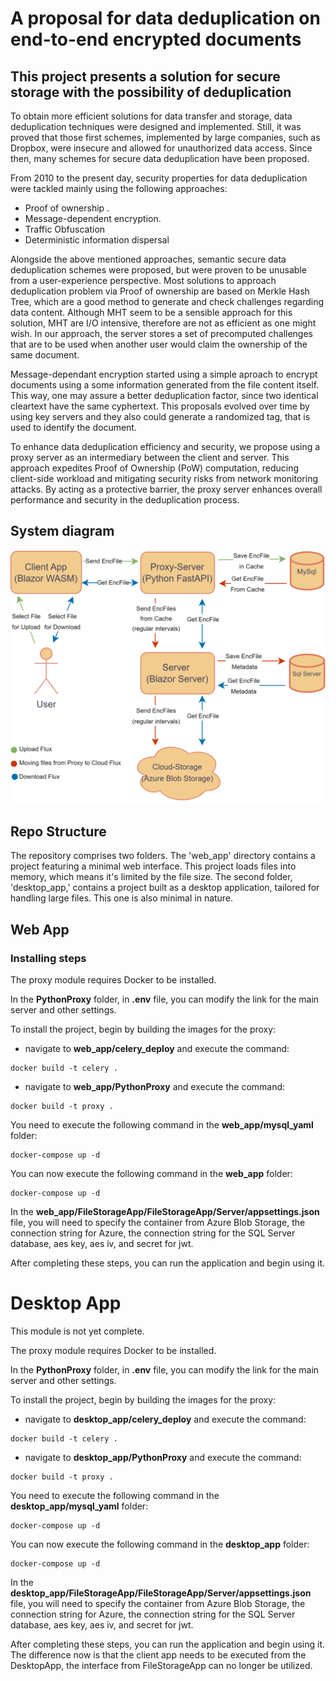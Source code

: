 # A proposal for data deduplication on end-to-end encrypted documents


## This project presents a solution for secure storage with the possibility of deduplication

To obtain more efficient solutions for data transfer and storage, data deduplication techniques were designed and implemented. Still, it was proved that those first schemes,
implemented by large companies, such as Dropbox, were
insecure and allowed for unauthorized data access. Since
then, many schemes for secure data deduplication have been
proposed.

From 2010 to the present day,
security properties for data deduplication were tackled mainly
using the following approaches:
- Proof of ownership .
- Message-dependent encryption.
- Traffic Obfuscation
- Deterministic information dispersal 

Alongside the above mentioned approaches, semantic secure
data deduplication schemes were proposed, but were
proven to be unusable from a user-experience perspective.
Most solutions to approach deduplication problem via Proof
of ownership are based on Merkle Hash Tree, which are
a good method to generate and check challenges regarding
data content. Although MHT seem to be a sensible approach
for this solution, MHT are I/O intensive, therefore are not as
efficient as one might wish. In our approach, the server stores a
set of precomputed challenges that are to be used when another
user would claim the ownership of the same document.

Message-dependant encryption started using a simple aproach to encrypt documents using a some information generated from the file content itself. This way, one may assure a
better deduplication factor, since two identical cleartext have
the same cyphertext. This proposals evolved over time by using
key servers and they also could generate a randomized tag, that
is used to identify the document.

To enhance data deduplication efficiency and security, we
propose using a proxy server as an intermediary between the
client and server. This approach expedites Proof of Ownership (PoW) computation, reducing client-side workload and
mitigating security risks from network monitoring attacks. By
acting as a protective barrier, the proxy server enhances overall
performance and security in the deduplication process.

## System diagram

![System_diagram](img/System_Diagram.png)

## Repo Structure

The repository comprises two folders. The 'web_app' directory contains a project featuring a minimal web interface. This project loads files into memory, which means it's limited by the file size. The second folder, 'desktop_app,' contains a project built as a desktop application, tailored for handling large files. This one is also minimal in nature.

## Web App

### Installing steps

The proxy module requires Docker to be installed.

In the __PythonProxy__ folder, in __.env__ file, you can modify the link for the main server and other settings.

To install the project, begin by building the images for the proxy:
- navigate to __web_app/celery_deploy__ and execute the command:
```
docker build -t celery . 
```
- navigate to __web_app/PythonProxy__ and execute the command:
```
docker build -t proxy .
```

You need to execute the following command in the __web_app/mysql_yaml__ folder:
```
docker-compose up -d
```

You can now execute the following command in the __web_app__ folder:
```
docker-compose up -d
```

In the __web_app/FileStorageApp/FileStorageApp/Server/appsettings.json__ file, you will need to specify the container from Azure Blob Storage, the connection string for Azure, the connection string for the SQL Server database, aes key, aes iv, and secret for jwt.

After completing these steps, you can run the application and begin using it.

# Desktop App 

This module is not yet complete.

The proxy module requires Docker to be installed.

In the __PythonProxy__ folder, in __.env__ file, you can modify the link for the main server and other settings.

To install the project, begin by building the images for the proxy:
- navigate to __desktop_app/celery_deploy__ and execute the command:
```
docker build -t celery . 
```
- navigate to __desktop_app/PythonProxy__ and execute the command:
```
docker build -t proxy .
```

You need to execute the following command in the __desktop_app/mysql_yaml__ folder:
```
docker-compose up -d
```

You can now execute the following command in the __desktop_app__ folder:
```
docker-compose up -d
```

In the __desktop_app/FileStorageApp/FileStorageApp/Server/appsettings.json__ file, you will need to specify the container from Azure Blob Storage, the connection string for Azure, the connection string for the SQL Server database, aes key, aes iv, and secret for jwt.

After completing these steps, you can run the application and begin using it. The difference now is that the client app needs to be executed from the DesktopApp, the interface from FileStorageApp can no longer be utilized. 